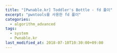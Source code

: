 ```yaml
---
title: "[Pwnable.kr] Toddler's Bottle - fd 풀이"
excerpt: "pwntools를 사용한 fd 풀이"
categories:
  - algorithm_advanced
tags:
  - system
  - Pwnable.kr
last_modified_at: 2018-07-10T10:30:00+09:00
---
```

